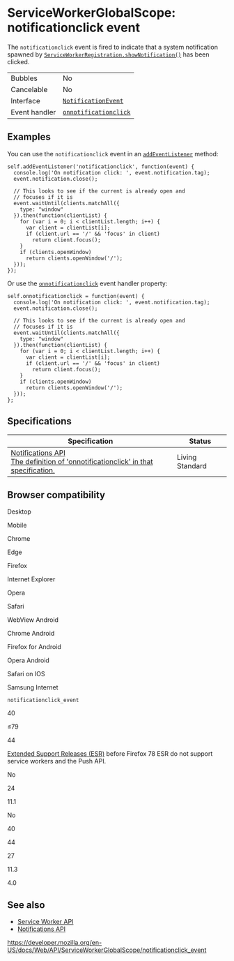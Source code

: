 ServiceWorkerGlobalScope: notificationclick event
=================================================

The `notificationclick` event is fired to indicate that a system notification spawned by [`ServiceWorkerRegistration.showNotification()`](../serviceworkerregistration/shownotification) has been clicked.

<table><tbody><tr class="odd"><td>Bubbles</td><td>No</td></tr><tr class="even"><td>Cancelable</td><td>No</td></tr><tr class="odd"><td>Interface</td><td><a href="../notificationevent"><code>NotificationEvent</code></a></td></tr><tr class="even"><td>Event handler</td><td><a href="onnotificationclick"><code>onnotificationclick</code></a></td></tr></tbody></table>

Examples
--------

You can use the `notificationclick` event in an [`addEventListener`](../eventtarget/addeventlistener) method:

    self.addEventListener('notificationclick', function(event) {
      console.log('On notification click: ', event.notification.tag);
      event.notification.close();

      // This looks to see if the current is already open and
      // focuses if it is
      event.waitUntil(clients.matchAll({
        type: "window"
      }).then(function(clientList) {
        for (var i = 0; i < clientList.length; i++) {
          var client = clientList[i];
          if (client.url == '/' && 'focus' in client)
            return client.focus();
        }
        if (clients.openWindow)
          return clients.openWindow('/');
      }));
    });

Or use the [`onnotificationclick`](onnotificationclick) event handler property:

    self.onnotificationclick = function(event) {
      console.log('On notification click: ', event.notification.tag);
      event.notification.close();

      // This looks to see if the current is already open and
      // focuses if it is
      event.waitUntil(clients.matchAll({
        type: "window"
      }).then(function(clientList) {
        for (var i = 0; i < clientList.length; i++) {
          var client = clientList[i];
          if (client.url == '/' && 'focus' in client)
            return client.focus();
        }
        if (clients.openWindow)
          return clients.openWindow('/');
      }));
    };

Specifications
--------------

<table><thead><tr class="header"><th>Specification</th><th>Status</th></tr></thead><tbody><tr class="odd"><td><a href="https://notifications.spec.whatwg.org/#dom-serviceworkerglobalscope-onnotificationclick">Notifications API<br />
<span class="small">The definition of 'onnotificationclick' in that specification.</span></a></td><td><span class="spec-living">Living Standard</span></td></tr></tbody></table>

Browser compatibility
---------------------

Desktop

Mobile

Chrome

Edge

Firefox

Internet Explorer

Opera

Safari

WebView Android

Chrome Android

Firefox for Android

Opera Android

Safari on IOS

Samsung Internet

`notificationclick_event`

40

≤79

44

[Extended Support Releases (ESR)](https://www.mozilla.org/en-US/firefox/organizations/) before Firefox 78 ESR do not support service workers and the Push API.

No

24

11.1

No

40

44

27

11.3

4.0

See also
--------

-   [Service Worker API](../service_worker_api)
-   [Notifications API](../notifications_api)

<a href="https://developer.mozilla.org/en-US/docs/Web/API/ServiceWorkerGlobalScope/notificationclick_event" class="_attribution-link">https://developer.mozilla.org/en-US/docs/Web/API/ServiceWorkerGlobalScope/notificationclick_event</a>
